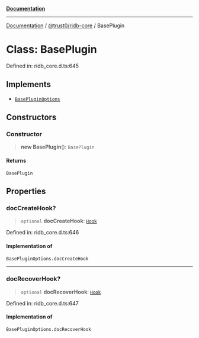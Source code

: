 [**Documentation**](../../../README.md)

***

[Documentation](../../../README.md) / [@trust0/ridb-core](../README.md) / BasePlugin

# Class: BasePlugin

Defined in: ridb\_core.d.ts:645

## Implements

- [`BasePluginOptions`](../type-aliases/BasePluginOptions.md)

## Constructors

### Constructor

> **new BasePlugin**(): `BasePlugin`

#### Returns

`BasePlugin`

## Properties

### docCreateHook?

> `optional` **docCreateHook**: [`Hook`](../type-aliases/Hook.md)

Defined in: ridb\_core.d.ts:646

#### Implementation of

`BasePluginOptions.docCreateHook`

***

### docRecoverHook?

> `optional` **docRecoverHook**: [`Hook`](../type-aliases/Hook.md)

Defined in: ridb\_core.d.ts:647

#### Implementation of

`BasePluginOptions.docRecoverHook`

